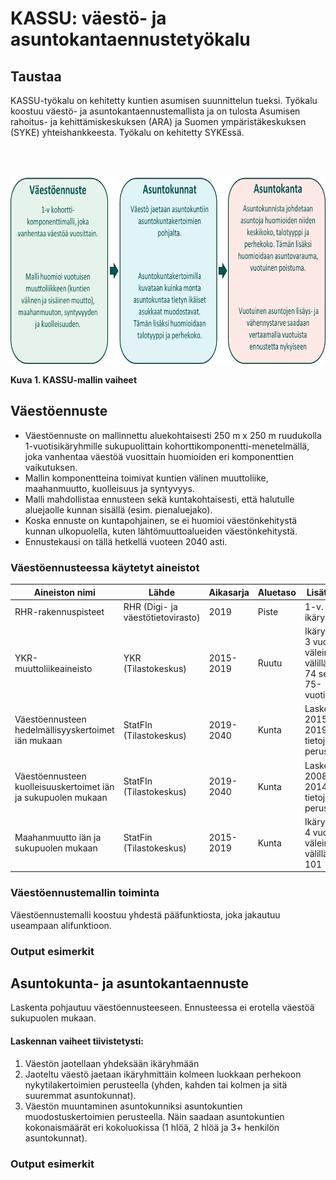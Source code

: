 # KASSU: väestö- ja asuntokantaennustetyökalu

## Taustaa
KASSU-työkalu on kehitetty kuntien asumisen suunnittelun tueksi. Työkalu koostuu väestö- ja asuntokantaennustemallista ja on tulosta Asumisen rahoitus- ja kehittämiskeskuksen (ARA) ja Suomen ympäristäkeskuksen (SYKE) yhteishankkeesta. Työkalu on kehitetty SYKEssä.

<br/><br/>

<p align="center">
<img src= "/data/figures/laskennan_periaate.png" alt="KASSU-mallin vaiheet kaavio" width="700" height="300">
<figcaption><strong>Kuva 1. KASSU-mallin vaiheet</strong></figcaption>
</p>

## Väestöennuste

- Väestöennuste on mallinnettu aluekohtaisesti 250 m x 250 m ruudukolla 1-vuotisikäryhmille sukupuolittain kohorttikomponentti-menetelmällä, joka vanhentaa väestöä vuosittain huomioiden eri komponenttien vaikutuksen. 
- Mallin komponentteina toimivat kuntien välinen muuttoliike, maahanmuutto, kuolleisuus ja syntyvyys. 
- Malli mahdollistaa ennusteen sekä kuntakohtaisesti, että halutulle aluejaolle kunnan sisällä (esim. pienaluejako). 
- Koska ennuste on kuntapohjainen, se ei huomioi väestönkehitystä kunnan ulkopuolella, kuten lähtömuuttoalueiden väestönkehitystä.
- Ennustekausi on tällä hetkellä vuoteen 2040 asti. 


### Väestöennusteessa käytetyt aineistot

| Aineiston nimi| Lähde | Aikasarja | Aluetaso | Lisätiedot |
|---------------|-------|-----------|----------|------------|
| RHR-rakennuspisteet | RHR (Digi- ja väestötietovirasto) | 2019 | Piste | 1-v. ikäryhmät |
| YKR-muuttoliikeaineisto | YKR (Tilastokeskus) | 2015-2019 | Ruutu | Ikäryhmät 3 vuoden välein välillä 0-74 sekä yli 75-vuotiaat |
| Väestöennusteen hedelmällisyyskertoimet iän mukaan | StatFIn (Tilastokeskus) | 2019-2040 | Kunta | Laskettu 2015-2019 tietojen perusteella |
| Väestöennusteen kuolleisuuskertoimet iän ja sukupuolen mukaan | StatFIn (Tilastokeskus) | 2019-2040 | Kunta | Laskettu 2008-2014 tietojen perusteella |
| Maahanmuutto iän ja sukupuolen mukaan | StatFin (Tilastokeskus) | 2015-2019 | Kunta | Ikäryhmät 4 vuoden välein välillä 0-101 |

### Väestöennustemallin toiminta
Väestöennustemalli koostuu yhdestä pääfunktiosta, joka jakautuu useampaan alifunktioon.

### Output esimerkit

## Asuntokunta- ja asuntokantaennuste
Laskenta pohjautuu väestöennusteeseen. Ennusteessa ei erotella väestöä sukupuolen mukaan. 

#### Laskennan vaiheet tiivistetysti:
1. Väestön jaotellaan yhdeksään ikäryhmään
2. Jaoteltu väestö jaetaan ikäryhmittäin kolmeen luokkaan perhekoon nykytilakertoimien perusteella (yhden, kahden tai kolmen ja sitä suuremmat asuntokunnat). 
3. Väestön muuntaminen asuntokunniksi asuntokuntien muodostuskertoimien perusteella. Näin saadaan asuntokuntien kokonaismäärät eri kokoluokissa (1 hlöä, 2 hlöä ja 3+ henkilön asuntokunnat).

### Output esimerkit
